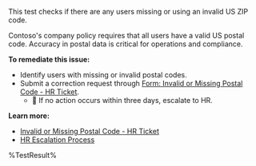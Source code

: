 This test checks if there are any users missing or using an invalid US ZIP code.

Contoso's company policy requires that all users have a valid US postal code. Accuracy in postal data is critical for operations and compliance.

**To remediate this issue:**

- Identify users with missing or invalid postal codes.
- Submit a correction request through [Form: Invalid or Missing Postal Code - HR Ticket](https://contoso.service-now.com/uspcmissing).
  - 🔺 If no action occurs within three days, escalate to HR.

**Learn more:**

- [Invalid or Missing Postal Code - HR Ticket](https://contoso.service-now.com/uspcmissing)
- [HR Escalation Process](https://contoso.service-now.com/hrescalation)

<!--- Results --->

%TestResult%
